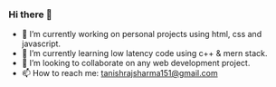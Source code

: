 ### Hi there 👋

- 🔭 I’m currently working on personal projects using html, css and javascript.
- 🌱 I’m currently learning low latency code using c++ & mern stack.
- 👯 I’m looking to collaborate on any web development project.
- 📫 How to reach me: tanishrajsharma151@gmail.com
